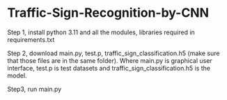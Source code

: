 # Traffic-Sign-Recognition-by-CNN

Step 1, install python 3.11 and all the modules, libraries required in requirements.txt

Step 2, download main.py, test.p, traffic_sign_classification.h5 (make sure that those files are in the same folder). Where main.py is graphical user interface, test.p is test datasets and traffic_sign_classification.h5 is the model.

Step3, run main.py
